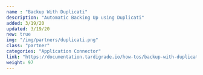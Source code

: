 ```yaml
---
name : "Backup With Duplicati"
description: "Automatic Backing Up using Duplicati"
added: 3/19/20
updated: 3/19/20
new: true
img: "/img/partners/duplicati.png"
class: "partner"
categories: "Application Connector"
link: "https://documentation.tardigrade.io/how-tos/backup-with-duplicati"
weight: 97
---
```

